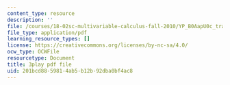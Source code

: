 ```yaml
---
content_type: resource
description: ''
file: /courses/18-02sc-multivariable-calculus-fall-2010/YP_B0AapU0c_transcript.pdf
file_type: application/pdf
learning_resource_types: []
license: https://creativecommons.org/licenses/by-nc-sa/4.0/
ocw_type: OCWFile
resourcetype: Document
title: 3play pdf file
uid: 201bcd88-5981-4ab5-b12b-92dba0bf4ac8
---
```


